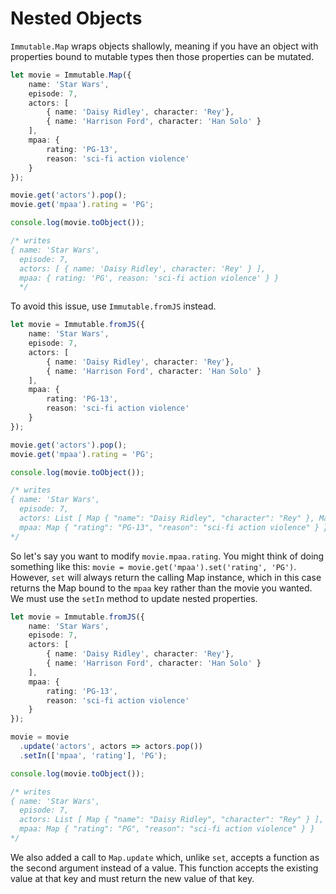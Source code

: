 # Nested Objects

`Immutable.Map` wraps objects shallowly, meaning if you have an object with properties bound to mutable types then those properties can be mutated.

```typescript
let movie = Immutable.Map({
    name: 'Star Wars',
    episode: 7,
    actors: [
        { name: 'Daisy Ridley', character: 'Rey'},
        { name: 'Harrison Ford', character: 'Han Solo' }
    ],
    mpaa: {
        rating: 'PG-13',
        reason: 'sci-fi action violence'
    }
});

movie.get('actors').pop();
movie.get('mpaa').rating = 'PG';

console.log(movie.toObject());

/* writes
{ name: 'Star Wars',
  episode: 7,
  actors: [ { name: 'Daisy Ridley', character: 'Rey' } ],
  mpaa: { rating: 'PG', reason: 'sci-fi action violence' } }
  */
```

To avoid this issue, use `Immutable.fromJS` instead.

```typescript
let movie = Immutable.fromJS({
    name: 'Star Wars',
    episode: 7,
    actors: [
        { name: 'Daisy Ridley', character: 'Rey'},
        { name: 'Harrison Ford', character: 'Han Solo' }
    ],
    mpaa: {
        rating: 'PG-13',
        reason: 'sci-fi action violence'
    }
});

movie.get('actors').pop();
movie.get('mpaa').rating = 'PG';

console.log(movie.toObject());

/* writes
{ name: 'Star Wars',
  episode: 7,
  actors: List [ Map { "name": "Daisy Ridley", "character": "Rey" }, Map { "name": "Harrison Ford", "character": "Han Solo" } ],
  mpaa: Map { "rating": "PG-13", "reason": "sci-fi action violence" } }
*/
```

So let's say you want to modify `movie.mpaa.rating`. You might think of doing something like this: `movie = movie.get('mpaa').set('rating', 'PG')`. However, `set` will always return the calling Map instance, which in this case returns the Map bound to the `mpaa` key rather than the movie you wanted. We must use the `setIn` method to update nested properties.

```typescript
let movie = Immutable.fromJS({
    name: 'Star Wars',
    episode: 7,
    actors: [
        { name: 'Daisy Ridley', character: 'Rey'},
        { name: 'Harrison Ford', character: 'Han Solo' }
    ],
    mpaa: {
        rating: 'PG-13',
        reason: 'sci-fi action violence'
    }
});

movie = movie
  .update('actors', actors => actors.pop())
  .setIn(['mpaa', 'rating'], 'PG');

console.log(movie.toObject());

/* writes
{ name: 'Star Wars',
  episode: 7,
  actors: List [ Map { "name": "Daisy Ridley", "character": "Rey" } ],
  mpaa: Map { "rating": "PG", "reason": "sci-fi action violence" } }
*/
```

We also added a call to `Map.update` which, unlike `set`, accepts a function as the second argument instead of a value. This function accepts the existing value at that key and must return the new value of that key.

